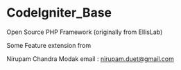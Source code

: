 # CodeIgniter_Base
Open Source PHP Framework (originally from EllisLab)


Some Feature extension from 

Nirupam Chandra Modak
email : nirupam.duet@gmail.com
